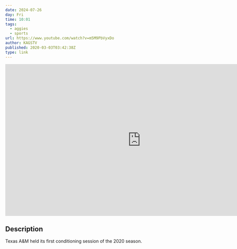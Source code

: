 ```yaml
---
date: 2024-07-26
day: Fri
time: 10:01
tags:
  - aggies
  - sports
url: https://www.youtube.com/watch?v=m5M9PbVyxDo
author: KAGSTV
published: 2020-03-03T03:42:38Z
type: link
---
```


<iframe width="854" height="480" src="https://www.youtube.com/embed/m5M9PbVyxDo" frameborder="0" allowfullscreen></iframe>

## Description
Texas A&M held its first conditioning session of the 2020 season.